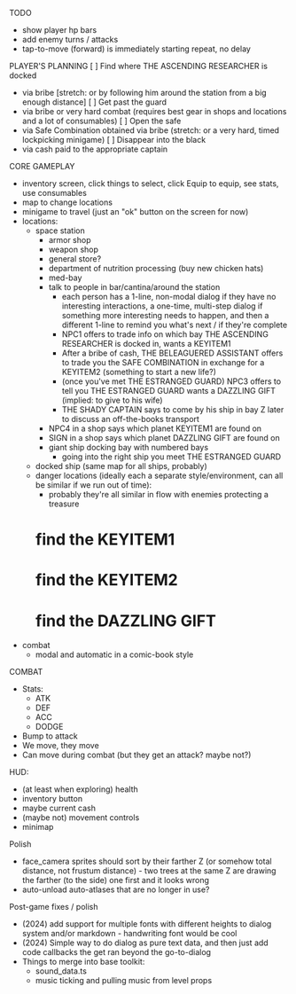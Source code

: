 TODO
* show player hp bars
* add enemy turns / attacks
* tap-to-move (forward) is immediately starting repeat, no delay

PLAYER'S PLANNING
[ ] Find where THE ASCENDING RESEARCHER is docked
  - via bribe [stretch: or by following him around the station from a big enough distance]
[ ] Get past the guard
  - via bribe or very hard combat (requires best gear in shops and locations and a lot of consumables)
[ ] Open the safe
  - via Safe Combination obtained via bribe (stretch: or a very hard, timed lockpicking minigame)
[ ] Disappear into the black
  - via cash paid to the appropriate captain

CORE GAMEPLAY
* inventory screen, click things to select, click Equip to equip, see stats, use consumables
* map to change locations
* minigame to travel (just an "ok" button on the screen for now)
* locations:
  * space station
    * armor shop
    * weapon shop
    * general store?
    * department of nutrition processing (buy new chicken hats)
    * med-bay
    * talk to people in bar/cantina/around the station
      * each person has a 1-line, non-modal dialog if they have no interesting interactions, a one-time, multi-step dialog if something more interesting needs to happen, and then a different 1-line to remind you what's next / if they're complete
      * NPC1 offers to trade info on which bay THE ASCENDING RESEARCHER is docked in, wants a KEYITEM1
      * After a bribe of cash, THE BELEAGUERED ASSISTANT offers to trade you the SAFE COMBINATION in exchange for a KEYITEM2 (something to start a new life?)
      * (once you've met THE ESTRANGED GUARD) NPC3 offers to tell you THE ESTRANGED GUARD wants a DAZZLING GIFT (implied: to give to his wife)
      * THE SHADY CAPTAIN says to come by his ship in bay Z later to discuss an off-the-books transport
    * NPC4 in a shop says which planet KEYITEM1 are found on
    * SIGN in a shop says which planet DAZZLING GIFT are found on
    * giant ship docking bay with numbered bays
      * going into the right ship you meet THE ESTRANGED GUARD
  * docked ship (same map for all ships, probably)
  * danger locations (ideally each a separate style/environment, can all be similar if we run out of time):
    * probably they're all similar in flow with enemies protecting a treasure
    # find the KEYITEM1
    # find the KEYITEM2
    # find the DAZZLING GIFT
* combat
  * modal and automatic in a comic-book style

COMBAT
* Stats:
  * ATK
  * DEF
  * ACC
  * DODGE
* Bump to attack
* We move, they move
* Can move during combat (but they get an attack? maybe not?)

HUD:
* (at least when exploring) health
* inventory button
* maybe current cash
* (maybe not) movement controls
* minimap


Polish
* face_camera sprites should sort by their farther Z (or somehow total distance, not frustum distance) - two trees at the same Z are drawing the farther (to the side) one first and it looks wrong
* auto-unload auto-atlases that are no longer in use?

Post-game fixes / polish
* (2024) add support for multiple fonts with different heights to dialog system and/or markdown - handwriting font would be cool
* (2024) Simple way to do dialog as pure text data, and then just add code callbacks the get ran beyond the go-to-dialog
* Things to merge into base toolkit:
  * sound_data.ts
  * music ticking and pulling music from level props
